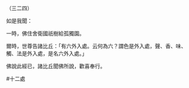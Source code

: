 （三二四）

如是我聞：

一時，佛住舍衛國祇樹給孤獨園。

爾時，世尊告諸比丘：「有六外入處。云何為六？謂色是外入處，聲、香、味、觸、法是外入處，是名六外入處。」

佛說此經已，諸比丘聞佛所說，歡喜奉行。



#十二處
